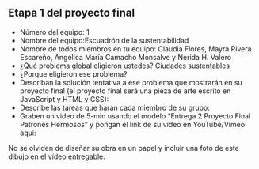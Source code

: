 ## Etapa 1 del proyecto final

- Número del equipo: 1
- Nombre del equipo:Escuadrón de la sustentabilidad
- Nombre de todos miembros en tu equipo: Claudia Flores, Mayra Rivera Escareño, Angélica María Camacho Monsalve y Nerida H. Valero
- ¿Qué problema global eligieron ustedes? Ciudades sustentables
- ¿Porque eligieron ese problema?
- Describan la solución tentativa a ese problema que mostrarán en su proyecto final (el proyecto final será una pieza de arte escrito en JavaScript y HTML y CSS): 
- Describe las tareas que harán cada miembro de su grupo:
- Graben un video de 5-min usando el modelo “Entrega 2 Proyecto Final Patrones Hermosos” y pongan el link de su vídeo en YouTube/Vimeo aquí:

No se olviden de diseñar su obra en un papel y incluir una foto de este dibujo en el vídeo entregable.

